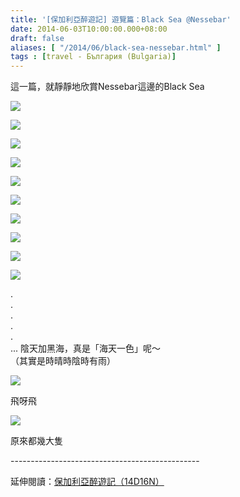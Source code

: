 ```yaml
---
title: '[保加利亞醉遊記] 遊覽篇：Black Sea @Nessebar'
date: 2014-06-03T10:00:00.000+08:00
draft: false
aliases: [ "/2014/06/black-sea-nessebar.html" ]
tags : [travel - България (Bulgaria)]
---
```


這一篇，就靜靜地欣賞Nessebar這邊的Black Sea  

![](/images/bulgaria11e1.jpg)

  

![](/images/bulgaria11e2.jpg)

  

![](/images/bulgaria11e3.jpg)

  
  

![](/images/bulgaria11e4.jpg)

  

![](/images/bulgaria11e5.jpg)

  

![](/images/bulgaria11e6.jpg)

  

![](/images/bulgaria11e7.jpg)

  

![](/images/bulgaria11e8.jpg)

  

![](/images/bulgaria11e9.jpg)

  

![](/images/bulgaria11e10.jpg)

.  
.  
.  
.  
.  
... 陰天加黑海，真是「海天一色」呢～  
（其實是時晴時陰時有雨）  

![](/images/bulgaria11e11.jpg)

飛呀飛  

![](/images/bulgaria11e12.jpg)

原來都幾大隻  
  
\-----------------------------------------------  
  
延伸閱讀：[保加利亞醉遊記（14D16N）](https://hidie.net/bulgaria14d16n/)
